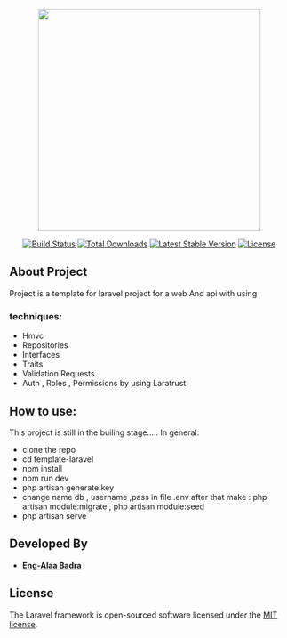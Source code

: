 <p align="center"><a href="https://laravel.com" target="_blank"><img src="https://raw.githubusercontent.com/laravel/art/master/logo-lockup/5%20SVG/2%20CMYK/1%20Full%20Color/laravel-logolockup-cmyk-red.svg" width="400"></a></p>

<p align="center">
<a href="https://travis-ci.org/laravel/framework"><img src="https://travis-ci.org/laravel/framework.svg" alt="Build Status"></a>
<a href="https://packagist.org/packages/laravel/framework"><img src="https://img.shields.io/packagist/dt/laravel/framework" alt="Total Downloads"></a>
<a href="https://packagist.org/packages/laravel/framework"><img src="https://img.shields.io/packagist/v/laravel/framework" alt="Latest Stable Version"></a>
<a href="https://packagist.org/packages/laravel/framework"><img src="https://img.shields.io/packagist/l/laravel/framework" alt="License"></a>
</p>

## About Project
Project is a template for laravel project for  a web  And api  with using
### techniques:
- Hmvc
- Repositories 
- Interfaces
- Traits
- Validation Requests
- Auth , Roles , Permissions  by using Laratrust

## How to use:
This project is still in the builing stage..... In general:
- clone the repo
- cd template-laravel
- npm install
- npm run dev
- php artisan generate:key
- change name db , username ,pass in file .env after that make : php artisan module:migrate , php artisan module:seed
- php artisan serve

## Developed By
- **[Eng-Alaa Badra](https://www.linkedin.com/in/eng-alaa-badra/)**

## License
The Laravel framework is open-sourced software licensed under the [MIT license](https://opensource.org/licenses/MIT).
